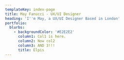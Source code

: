```yaml
---
templateKey: index-page
title: May Fanucci - UX/UI Designer
heading: 'I''m May, a UX/UI Designer Based in London'
portfolio:
  blurbs:
    - backgroundColor: '#E2E2E2'
      column1: Col1 is here.
      column2: Now col2
      column3: AND 3!!!
      title: Elpis
---
```


